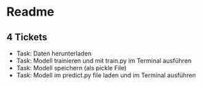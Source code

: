 # Readme
## 4 Tickets
- Task: Daten herunterladen
- Task: Modell trainieren und mit train.py im Terminal ausführen
- Task: Modell speichern (als pickle File)
- Task: Modell im predict.py file laden und im Terminal ausführen
